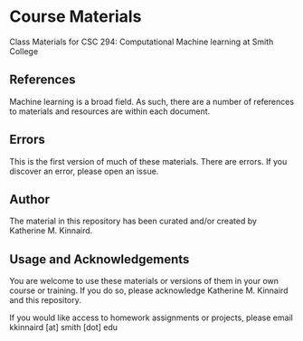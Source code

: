 # Course Materials
Class Materials for CSC 294: Computational Machine learning at Smith College

## References
Machine learning is a broad field. As such, there are a number of references to materials and resources 
are within each document. 

## Errors
This is the first version of much of these materials. There are errors. If you discover an error, please open an issue. 

## Author 
The material in this repository has been curated and/or created by Katherine M. Kinnaird. 

## Usage and Acknowledgements
You are welcome to use these materials or versions of them in your own course or training. If you do so, please 
acknowledge Katherine M. Kinnaird and this repository. 

If you would like access to homework assignments or projects, please email kkinnaird [at] smith [dot] edu
